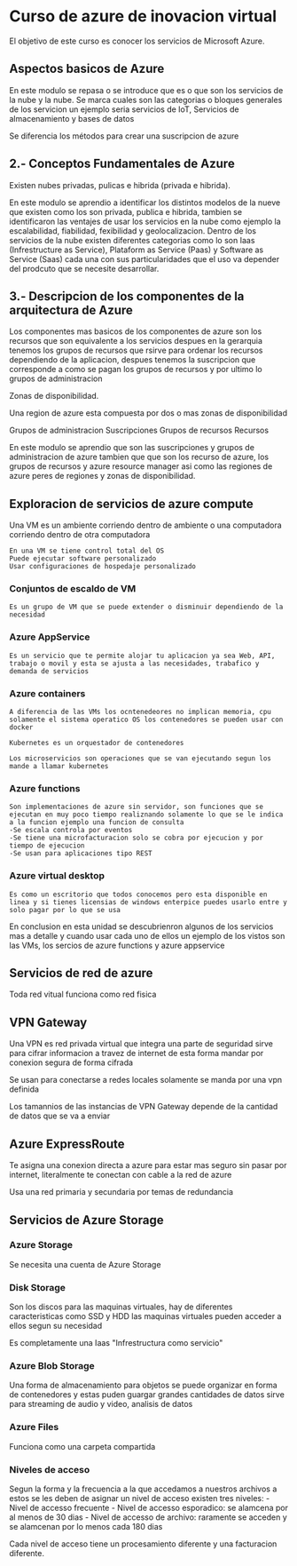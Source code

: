 # Curso de azure de inovacion virtual

El objetivo de este curso es conocer los servicios de Microsoft Azure.

## Aspectos basicos de Azure

En este modulo se repasa o se introduce que es o que son los servicios de la nube y la nube. Se marca cuales son las categorias o bloques generales de los servicion un ejemplo seria servicios de IoT, Servicios de almacenamiento y bases de datos

Se diferencia los métodos para crear una suscripcion de azure

## 2.- Conceptos Fundamentales de Azure

Existen nubes privadas, pulicas e hibrida (privada e hibrida).

En este modulo se aprendio a identificar los distintos modelos de la nueve que existen como los son privada, publica e hibrida, tambien se identificaron las ventajes de usar los servicios en la nube como ejemplo la escalabilidad, fiabilidad, fexibilidad y geolocalizacion. Dentro de los servicios de la nube existen diferentes categorias como lo son Iaas (Infrestructure as Service), Plataform as Service (Paas) y Software as Service (Saas) cada una con sus particularidades que el uso va depender del prodcuto que se necesite desarrollar.

## 3.- Descripcion de los componentes de la arquitectura de Azure

Los componentes mas basicos de los componentes de azure son los recursos que son equivalente a los servicios despues en la gerarquia tenemos los grupos de recursos que rsirve para ordenar los recursos dependiendo de la aplicacion, despues tenemos la suscripcion que corresponde a como se pagan los grupos de recursos y por ultimo lo grupos de administracion

Zonas de disponibilidad.

Una region de azure esta compuesta por dos o mas zonas de disponibilidad

Grupos de administracion
Suscripciones
Grupos de recursos
Recursos

En este modulo se aprendio que son las suscripciones y grupos de administracion de azure
tambien que que son los recurso de azure, los grupos de recursos y azure resource manager
asi como las regiones de azure peres de regiones y zonas de disponibilidad.

## Exploracion de servicios de azure compute

Una VM es un ambiente corriendo dentro de ambiente o una computadora corriendo dentro de otra computadora

    En una VM se tiene control total del OS
    Puede ejecutar software personalizado
    Usar configuraciones de hospedaje personalizado

### Conjuntos de escaldo de VM

    Es un grupo de VM que se puede extender o disminuir dependiendo de la necesidad

### Azure AppService

    Es un servicio que te permite alojar tu aplicacion ya sea Web, API, trabajo o movil y esta se ajusta a las necesidades, trabafico y demanda de servicios

### Azure containers

    A diferencia de las VMs los ocntenedeores no implican memoria, cpu solamente el sistema operatico OS los contenedores se pueden usar con docker

    Kubernetes es un orquestador de contenedores

    Los microservicios son operaciones que se van ejecutando segun los mande a llamar kubernetes

### Azure functions

    Son implementaciones de azure sin servidor, son funciones que se ejecutan en muy poco tiempo realiznando solamente lo que se le indica a la funcion ejemplo una funcion de consulta
    -Se escala controla por eventos
    -Se tiene una microfacturacion solo se cobra por ejecucion y por tiempo de ejecucion
    -Se usan para aplicaciones tipo REST

### Azure virtual desktop

    Es como un escritorio que todos conocemos pero esta disponible en linea y si tienes licensias de windows enterpice puedes usarlo entre y solo pagar por lo que se usa

En conclusion en esta unidad se descubrienron algunos de los servicios mas a detalle y cuando usar cada uno de ellos un ejemplo de los vistos son las VMs, los sercios de azure functions y azure appservice

## Servicios de red de azure

Toda red vitual funciona como red fisica

## VPN Gateway

Una VPN es red privada virtual que integra una parte de seguridad sirve para cifrar informacion a travez de internet de esta forma mandar por conexion segura de forma cifrada

Se usan para conectarse a redes locales solamente se manda por una vpn definida

Los tamannios de las instancias de VPN Gateway depende de la cantidad de datos que se va a enviar

## Azure ExpressRoute

Te asigna una conexion directa a azure para estar mas seguro sin pasar por internet, literalmente te conectan con cable a la red de azure

Usa una red primaria y secundaria por temas de redundancia

## Servicios de Azure Storage

### Azure Storage

Se necesita una cuenta de Azure Storage

### Disk Storage 

Son los discos para las maquinas virtuales, hay de diferentes caracteristicas como SSD y HDD las maquinas virtuales pueden acceder a ellos segun su necesidad

Es completamente una Iaas "Infrestructura como servicio"

### Azure Blob Storage

Una forma de almacenamiento para objetos se puede organizar en forma de contenedores y estas puden guargar grandes cantidades de datos sirve para streaming de audio y video, analisis de datos

### Azure Files

Funciona como una carpeta compartida

### Niveles de acceso

Segun la forma y la frecuencia a la que accedamos a nuestros archivos a estos se les deben de asignar un nivel de acceso existen tres niveles:
        -   Nivel de accesso frecuente
        -   Nivel de accesso esporadico: se alamcena por al menos de 30 dias
        -   Nivel de accesso de archivo: raramente se acceden y se alamcenan por lo menos cada 180 dias

Cada nivel de acceso tiene un procesamiento diferente y una facturacion diferente.

